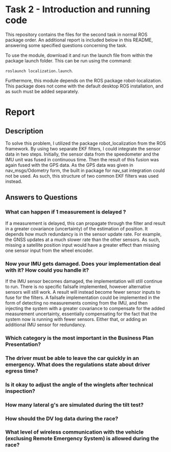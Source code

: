 # Task 2 - Introduction and running code
This repository contains the files for the second task in normal ROS package order. An additional report is included below in this README, answering some specified questions concerning the task.

To use the module, download it and run the launch file from within the package launch folder. This can be run using the command:

`roslaunch localization.launch`.

Furthermore, this module depends on the ROS package robot-localization. This package does not come with the default desktop ROS installation, and as such must be added separately. 

# Report
## Description
To solve this problem, I utilized the package robot_localization from the ROS framework. By using two separate EKF filters, I could integrate the sensor data in two steps. Initially, the sensor data from the speedometer and the IMU unit was fused in continuous time. Then the result of this fusion was again fused with the GPS data. As the GPS data was given in nav_msgs/Odometry form, the built in package for nav_sat integration could not be used. As such, this structure of two common EKF filters was used instead.

## Answers to Questions

### What can happen if 1 measurement is delayed ?

If a measurement is delayed, this can propagate through the filter and result in a greater covariance (uncertainty) of the estimation of position. It depends how much redundancy is in the sensor update rate. For example, the GNSS updates at a much slower rate than the other sensors. As such, missing a satellite position input would have a greater effect than missing one sensor input from the wheel encoder.

### Now your IMU gets damaged. Does your implementation deal with it? How could you handle it?

If the IMU sensor becomes damaged, the implementation will still continue to run. There is no specific failsafe implemented, however alternative sensors will still work. A result will instead become fewer sensor inputs to fuse for the filters. A failsafe implementation could be implemented in the form of detecting no measurements coming from the IMU, and then injecting the system with a greater covariance to compensate for the added measurement uncertainty, essentially compensating for the fact that the system now is running with fewer sensors. Either that, or adding an additional IMU sensor for redundancy.

### Which category is the most important in the Business Plan Presentation?

### The driver must be able to leave the car quickly in an emergency. What does the regulations state about driver egress time?

### Is it okay to adjust the angle of the winglets after technical inspection?

### How many lateral g's are simulated during the tilt test?

### How should the DV log data during the race?

### What level of wireless communication with the vehicle (exclusing Remote Emergency System) is allowed during the race?
